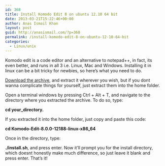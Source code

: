 ```yaml
---
id: 368
title: Install Komodo Edit 8 on ubuntu 12.10 64 bit
date: 2013-03-21T15:22:46+00:00
author: Anas Ismail Khan
layout: post
guid: http://anasismail.com/?p=368
permalink: /install-komodo-edit-8-on-ubuntu-12-10-64-bit
categories:
  - Linux/unix
---
```

Komodo edit is a code editor and an alternative to notepad++, in fact, its even better, and runs in all 3 i.e. Linux, Mac and Windows. Installing it in linux can be a bit tricky for newbies, so here&#8217;s what you need to do.

[Download the archive](http://www.activestate.com/komodo-edit/downloads), and extract it wherever you wish, but if you dont wanna complicate things for yourself, just extract them into the home folder.

Open a terminal windows by pressing Ctrl + Alt + T, and navigate to the directory where you extracted the archive. To do so, type:

**cd your_directory.**

If you extracted it into the home folder, just copy and paste this code:

**cd Komodo-Edit-8.0.0-12188-linux-x86_64**

Once in the directory, type:

**./install.sh**, and press enter. Now it&#8217;ll prompt you for the install directory, which doesnt honestly make much difference, so just leave it blank and press enter. That&#8217;s it!